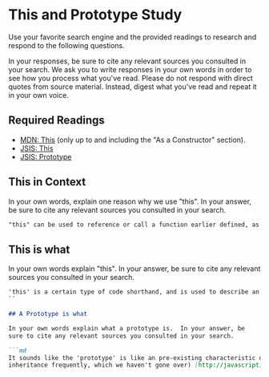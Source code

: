 # This and Prototype Study

Use your favorite search engine and the provided readings to research and
respond to the following questions.

In your responses, be sure to cite any relevant sources you consulted in your
search. We ask you to write responses in your own words in order to see how you
process what you've read. Please do not respond with direct quotes from source
material. Instead, digest what you've read and repeat it in your own voice.

## Required Readings

-   [MDN: This](https://developer.mozilla.org/en-US/docs/Web/JavaScript/Reference/Operators/this)
(only up to and including the "As a Constructor" section).
-   [JSIS: This](http://javascriptissexy.com/understand-javascripts-this-with-clarity-and-master-it/)
-   [JSIS: Prototype](http://javascriptissexy.com/javascript-prototype-in-plain-detailed-language/)

## This in Context

In your own words, explain one reason why we use "this". In your answer, be
sure to cite any relevant sources you consulted in your search.

```md
"this" can be used to reference or call a function earlier defined, as long as it part of that function's expression. 'this' will always refer to an object within the same fucntion, unless used globally, in which case it refers to the global object`[https://developer.mozilla.org/en-US/docs/Web/JavaScript/Reference/Operators/this]
```

## This is what

In your own words explain "this".  In your answer, be
sure to cite any relevant sources you consulted in your search.

```md
'this' is a certain type of code shorthand, and is used to describe an object or used earlier in a function in a way the helps to make the code clearer. [http://javascriptissexy.com/understand-javascripts-this-with-clarity-and-master-it/]
``

## A Prototype is what

In your own words explain what a prototype is.  In your answer, be
sure to cite any relevant sources you consulted in your search.

```md
It sounds like the 'prototype' is like an pre-existing characteristic of an object in an expression. (honestly idk, the reading refers to constructors and
inheritance frequently, which we haven't gone over) [http://javascriptissexy.com/javascript-prototype-in-plain-detailed-language/]
```
